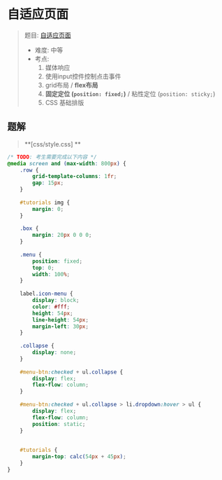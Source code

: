 # 自适应页面

> 题目: [自适应页面](https://www.lanqiao.cn/problems/5136/learning/?page=1&first_category_id=2&sort=difficulty&second_category_id=11&tags=%E7%9C%81%E8%B5%9B)
>
> - 难度: 中等
> - 考点:
>    1. 媒体响应
>    2. 使用input控件控制点击事件
>    3. grid布局 / **flex布局**
>    4. **固定定位 (`position: fixed;`)**  /
        粘性定位 (`position: sticky;`)
>    5. CSS 基础排版

## 题解

> **[css/style.css] **

```css
/* TODO: 考生需要完成以下内容 */
@media screen and (max-width: 800px) {
	.row {
		grid-template-columns: 1fr;
		gap: 15px;
	}
	
	#tutorials img {
		margin: 0;
	}
	
	.box {
		margin: 20px 0 0 0;
	}
	
	.menu {
		position: fixed;
		top: 0;
		width: 100%;
	}
	
	label.icon-menu {
		display: block;
		color: #fff;
		height: 54px;
		line-height: 54px;
		margin-left: 30px;
	}
	
	.collapse {
		display: none;
	}
	
	#menu-btn:checked + ul.collapse {
		display: flex;
		flex-flow: column;
	}
	
	#menu-btn:checked + ul.collapse > li.dropdown:hover > ul {
		display: flex;
		flex-flow: column;
		position: static;
	}
	
	
	#tutorials {
		margin-top: calc(54px + 45px);
	}
} 
```
